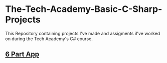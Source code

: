 # The-Tech-Academy-Basic-C-Sharp-Projects

This Repository containing projects I've made and assigments iI've worked on during the Tech Academy's C# course.

## [6 Part App](https://github.com/WMorf/The-Tech-Academy-Basic-C-Sharp-Projects/tree/main/6%20Part%20App)

## []()

## []()

## []()

## []()

## []()

## []()
